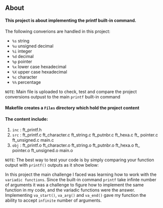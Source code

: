 
## About 

#### This project is about implementing the printf built-in command.
The following converions are handled in this project:
 - `%s` string
 - `%u` unsigned decimal
 - `%i` integer
 - `%d` decimal
 - `%p` pointer
 - `%x` lower case hexadecimal
 - `%X` upper case hexadecimal
 - `%c` character
 - `%%` percentage

 `NOTE`: Main file is uploaded to check, test and compare the project conversions outpust to the main `printf` built-in command



#### Makefile creates a `Files` directory which hold the project content


 #### The content include:

1) `inc` : ft_printf.h
2) `src` : ft_printf.c ft_character.c ft_string.c ft_putnbr.c ft_hexa.c ft_ pointer.c ft_unsigned.c main.c
3) `obj` : ft_printf.o ft_character.o ft_string.o ft_putnbr.o ft_hexa.o ft_ pointer.o ft_unsigned.o main.o

`NOTE`: The best way to test your code is by simply comparing your function output with `printf()` outputs as it show below:


In this project the main challenge I faced was learning how to work with the `variadic functions`. Since the built-in command `printf` take infinte number of arguments it was a challenge to figure how to implement the same function in my code, and the variadic functions were the answer. Implementing `va_start()`, `va_arg()` and `va_end()` gave my function the ability to accept `infinite` number of arguments.